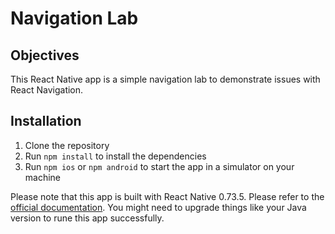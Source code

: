 # Navigation Lab

## Objectives

This React Native app is a simple navigation lab to demonstrate issues with React Navigation.

## Installation

1. Clone the repository
2. Run `npm install` to install the dependencies
3. Run `npm ios` or `npm android` to start the app in a simulator on your machine

Please note that this app is built with React Native 0.73.5. Please refer to the [official documentation](https://reactnative.dev/docs/environment-setup). You might need to upgrade things like your Java version to rune this app successfully.
